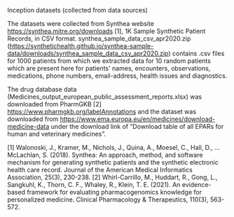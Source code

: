 Inception datasets (collected from data sources)

The datasets were collected from Synthea website https://synthea.mitre.org/downloads [1], 1K Sample Synthetic Patient Records, in CSV format. synthea_sample_data_csv_apr2020.zip (https://synthetichealth.github.io/synthea-sample-data/downloads/synthea_sample_data_csv_apr2020.zip) contains .csv files for 1000 patients from which we extracted data for 10 random patients which are present here for patients' names, encounters, observations, medications, phone numbers, email-address, health issues and diagnostics. 

The drug database data (Medicines_output_european_public_assessment_reports.xlsx) was downloaded from PharmGKB [2] https://www.pharmgkb.org/labelAnnotations and the dataset was downloaded from https://www.ema.europa.eu/en/medicines/download-medicine-data under the download link of ”Download table of all EPARs for human and
veterinary medicines”.
 









[1] Walonoski, J., Kramer, M., Nichols, J., Quina, A., Moesel, C., Hall, D., ... McLachlan, S.
    (2018). Synthea: An approach, method, and software mechanism for generating synthetic
    patients and the synthetic electronic health care record. Journal of the American Medical
    Informatics Association, 25(3), 230-238.
[2] Whirl-Carrillo, M., Huddart, R., Gong, L., Sangkuhl, K., Thorn, C. F., Whaley, R., Klein,
    T. E. (2021). An evidence-based framework for evaluating pharmacogenomics knowledge
    for personalized medicine. Clinical Pharmacology & Therapeutics, 110(3), 563-572.
